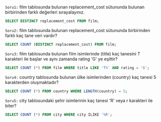 `Soru1:` film tablosunda bulunan replacement_cost sütununda bulunan birbirinden farklı değerleri sırayalayınız.
```SQL
SELECT DISTINCT replacement_cost FROM film;
```
`Soru2:` film tablosunda bulunan replacement_cost sütununda birbirinden farklı kaç tane veri vardır?
```SQL
SELECT COUNT (DISTINCT replacement_cost) FROM film;
```
`Soru3:` film tablosunda bulunan film isimlerinde (title) kaç tanesini T karakteri ile başlar ve aynı zamanda rating 'G' ye eşittir?
```SQL
SELECT COUNT (*) FROM film WHERE title LIKE 'T%' AND rating = 'G';
```
`Soru4:` country tablosunda bulunan ülke isimlerinden (country) kaç tanesi 5 karakterden oluşmaktadır?
```SQL
SELECT COUNT (*) FROM country WHERE LENGTH(country) = 5;
```
`Soru5:` city tablosundaki şehir isimlerinin kaç tanesi 'R' veya r karakteri ile biter?
```SQL
SELECT COUNT (*) FROM city WHERE city ILIKE '%R';
```
